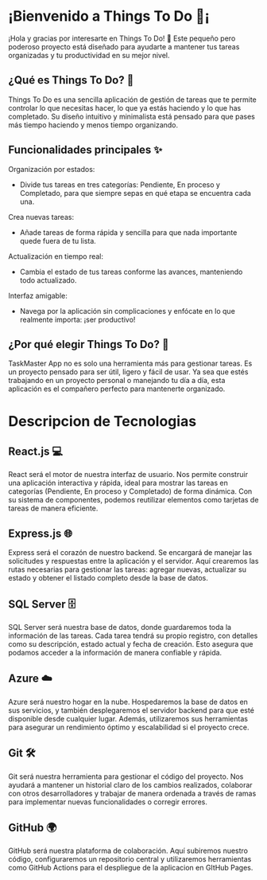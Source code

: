 # ¡Bienvenido a Things To Do 🎉¡

¡Hola y gracias por interesarte en Things To Do! 🚀 Este pequeño pero poderoso proyecto está diseñado para ayudarte a mantener tus tareas organizadas y tu productividad en su mejor nivel.

## ¿Qué es Things To Do? 🤔
Things To Do es una sencilla aplicación de gestión de tareas que te permite controlar lo que necesitas hacer, lo que ya estás haciendo y lo que has completado. Su diseño intuitivo y minimalista está pensado para que pases más tiempo haciendo y menos tiempo organizando.

## Funcionalidades principales ✨
Organización por estados:
- Divide tus tareas en tres categorías: Pendiente, En proceso y Completado, para que siempre sepas en qué etapa se encuentra cada una.

Crea nuevas tareas:
- Añade tareas de forma rápida y sencilla para que nada importante quede fuera de tu lista.

Actualización en tiempo real:
- Cambia el estado de tus tareas conforme las avances, manteniendo todo actualizado.

Interfaz amigable:
- Navega por la aplicación sin complicaciones y enfócate en lo que realmente importa: ¡ser productivo!

## ¿Por qué elegir Things To Do? 🌟
TaskMaster App no es solo una herramienta más para gestionar tareas. Es un proyecto pensado para ser útil, ligero y fácil de usar. Ya sea que estés trabajando en un proyecto personal o manejando tu día a día, esta aplicación es el compañero perfecto para mantenerte organizado.


# Descripcion de Tecnologias
## React.js 💻
React será el motor de nuestra interfaz de usuario. Nos permite construir una aplicación interactiva y rápida, ideal para mostrar las tareas en categorías (Pendiente, En proceso y Completado) de forma dinámica. Con su sistema de componentes, podemos reutilizar elementos como tarjetas de tareas de manera eficiente.

## Express.js 🌐
Express será el corazón de nuestro backend. Se encargará de manejar las solicitudes y respuestas entre la aplicación y el servidor. Aquí crearemos las rutas necesarias para gestionar las tareas: agregar nuevas, actualizar su estado y obtener el listado completo desde la base de datos.

## SQL Server 🗄️
SQL Server será nuestra base de datos, donde guardaremos toda la información de las tareas. Cada tarea tendrá su propio registro, con detalles como su descripción, estado actual y fecha de creación. Esto asegura que podamos acceder a la información de manera confiable y rápida.

## Azure ☁️
Azure será nuestro hogar en la nube. Hospedaremos la base de datos en sus servicios, y también desplegaremos el servidor backend para que esté disponible desde cualquier lugar. Además, utilizaremos sus herramientas para asegurar un rendimiento óptimo y escalabilidad si el proyecto crece.

## Git 🛠️
Git será nuestra herramienta para gestionar el código del proyecto. Nos ayudará a mantener un historial claro de los cambios realizados, colaborar con otros desarrolladores y trabajar de manera ordenada a través de ramas para implementar nuevas funcionalidades o corregir errores.

## GitHub 🌍
GitHub será nuestra plataforma de colaboración. Aquí subiremos nuestro código, configuraremos un repositorio central y utilizaremos herramientas como GitHub Actions para el despliegue de la aplicacion en GItHub Pages.
